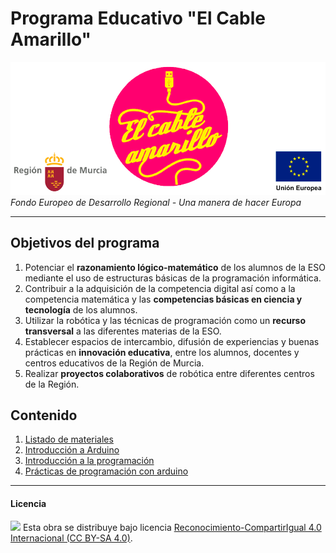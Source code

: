 # Programa Educativo "El Cable Amarillo"

<img src="logotipos.png" /><br>
*Fondo Europeo de Desarrollo Regional - Una manera de hacer Europa*



***



## Objetivos del programa

1.	Potenciar el **razonamiento lógico-matemático** de los alumnos de la ESO mediante el uso de estructuras básicas de la programación informática.
2.	Contribuir a la adquisición de la competencia digital así como a la competencia matemática y las **competencias básicas en ciencia y tecnología** de los alumnos.
3.	Utilizar la robótica y las técnicas de programación como un **recurso transversal** a las diferentes materias de la ESO.
4.	Establecer espacios de intercambio, difusión de experiencias y buenas prácticas en **innovación educativa**, entre los alumnos, docentes y centros educativos de la Región de Murcia.
5.	Realizar **proyectos colaborativos** de robótica entre diferentes centros de la Región.



## Contenido

1.	[Listado de materiales](https://github.com/ElCableAmarillo/Listado-de-materiales)
2.	[Introducción a Arduino](https://github.com/ElCableAmarillo/Introduccion-a-Arduino)
3.  [Introducción a la programación](#)
4.  [Prácticas de programación con arduino](#)



***



#### Licencia

<img src="http://i.creativecommons.org/l/by-sa/4.0/88x31.png" /> Esta obra se distribuye bajo licencia [Reconocimiento-CompartirIgual 4.0 Internacional (CC BY-SA 4.0)](https://creativecommons.org/licenses/by-sa/4.0/deed.es_ES).